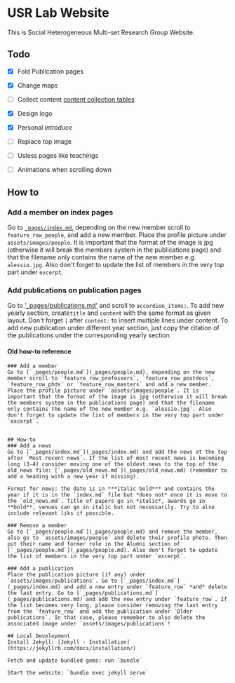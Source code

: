 # USR Lab Website

This is Social Heterogeneous Multi-set Research Group Website.
## Todo
- [x] Fold Publication pages
- [x] Change maps
- [ ] Collect content [content collection tables](https://docs.qq.com/doc/DR3R6QWppRHNpbWtk?u=e9c66e9abc7a4be594994d91be9ec1e5&no_promotion=1)
- [x] Design logo
- [x] Personal *introduce*
- [ ] Replace top image
- [ ] Usless pages like teachings
- [ ] Animations when scrolling down




## How to
### Add a member on index pages
Go to [`_pages/index.md`](_pages/index.md), depending on the new member scroll to `feature_row_people`, and add a new member. Place the profile picture under `assets/images/people`. It is important that the format of the image is jpg (otherwise it will break the members system in the publications page) and that the filename only contains the name of the new member e.g. `alessio.jpg`. Also don't forget to update the list of members in the very top part under `excerpt`.
### Add publications on publication pages
Go to ['_pages/publications.md'](_pages/publications.md) and scroll to `accordion_items:`. To add new yearly section, create`title` and `content` with the same format as given layout. Don't forget `|` after `content:` to insert multiple lines under content. To add new publication under different year section, just copy the citation of the publications under the corresponding yearly section.



#### Old how-to reference
    ### Add a member
    Go to [`_pages/people.md`](_pages/people.md), depending on the new member scroll to `feature_row_professors`, `feature_row_postdocs`, `feature_row_phds` or `feature_row_masters` and add a new member. Place the profile picture under `assets/images/people`. It is important that the format of the image is jpg (otherwise it will break the members system in the publications page) and that the filename only contains the name of the new member e.g. `alessio.jpg`. Also don't forget to update the list of members in the very top part under `excerpt`.
    
    
    ## How-to
    ### Add a news
    Go to [`_pages/index.md`](_pages/index.md) and add the news at the top after `Most recent news`. If the list of most recent news is becoming long (3-4) consider moving one of the oldest news to the top of the old_news file: [`_pages/old_news.md`](_pages/old_news.md) (remember to add a heading with a new year if missing).
    
    Format for news: the date is in ***italic bold*** and contains the year if it is in the `index.md` file but *does not* once it is move to the `old_news.md`. Title of papers go in *italic*, awards go in **bold**, venues can go in italic but not necessarily. Try to also include relevant liks if possible.
    
    ### Remove a member
    Go to [`_pages/people.md`](_pages/people.md) and remove the member, also go to `assets/images/people` and delete their profile photo. Then put their name and former role in the Alumni section of [`_pages/people.md`](_pages/people.md). Also don't forget to update the list of members in the very top part under `excerpt`.
    
    ### Add a publication
    Place the publication picture (if any) under `assets/images/publications`. Go to [`_pages/index.md`](_pages/index.md) and add a new entry under `feature_row` *and* delete the last entry. Go to [`_pages/publications.md`](_pages/publications.md) and add the new entry under `feature_row`. If the list becomes very long, please consider removing the last entry from the `feature_row` and add the publication under `Older publications`. In that case, please remember to also delete the associated image under `assets/images/publications`!
    
    ## Local Development
    Install Jekyll: [Jekyll - Installation](https://jekyllrb.com/docs/installation/)
    
    Fetch and update bundled gems: run `bundle`
    
    Start the website: `bundle exec jekyll serve`
    